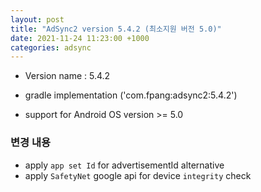 ```yaml
---
layout: post
title: "AdSync2 version 5.4.2 (최소지원 버전 5.0)"
date: 2021-11-24 11:23:00 +1000
categories: adsync 
---
```


- Version name : 5.4.2

- gradle
 implementation ('com.fpang:adsync2:5.4.2')

- support for Android OS version >= 5.0

### 변경 내용
- apply `app set Id` for advertisementId alternative
- apply `SafetyNet` google api for device `integrity` check